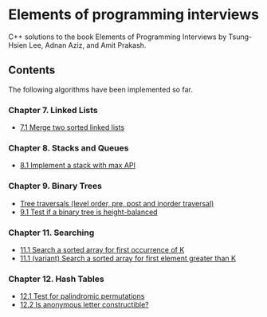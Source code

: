 # Elements of programming interviews

C++ solutions to the book Elements of Programming Interviews by Tsung-Hsien Lee, 
Adnan Aziz, and Amit Prakash. 

## Contents

The following algorithms have been implemented so far.

### Chapter 7. Linked Lists

- [7.1 Merge two sorted linked lists](src/linkedlist/linkedlist.h)

### Chapter 8. Stacks and Queues

- [8.1 Implement a stack with max API](src/stack/stack_max.h)

### Chapter 9. Binary Trees

- [Tree traversals (level order, pre, post and inorder traversal)](src/tree/binary_tree.h)
- [9.1 Test if a binary tree is height-balanced](src/tree/binary_tree.h)

### Chapter 11. Searching

- [11.1 Search a sorted array for first occurrence of K](src/searching/search.h)
- [11.1 (variant) Search a sorted array for first element greater than K](src/searching/search.h)

### Chapter 12. Hash Tables

- [12.1 Test for palindromic permutations](src/hashtable/hashtable.cpp)
- [12.2 Is anonymous letter constructible?](src/hashtable/hashtable.cpp)

